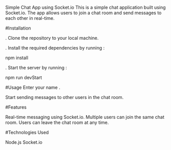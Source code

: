 Simple Chat App using Socket.io
This is a simple chat application built using Socket.io. The app allows users to join a chat room and send messages to each other in real-time.

#Installation

 . Clone the repository to your local machine.

. Install the required dependencies by running :

 npm install

. Start the server by running :

npm run devStart

#Usage
Enter your name .

Start sending messages to other users in the chat room.

#Features

Real-time messaging using Socket.io.
Multiple users can join the same chat room.
Users can leave the chat room at any time.

#Technologies Used

Node.js
Socket.io
